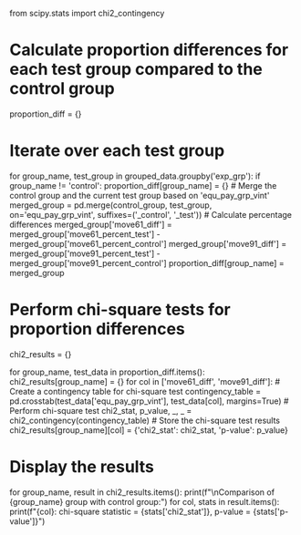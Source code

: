 from scipy.stats import chi2_contingency

# Calculate proportion differences for each test group compared to the control group
proportion_diff = {}

# Iterate over each test group
for group_name, test_group in grouped_data.groupby('exp_grp'):
    if group_name != 'control':
        proportion_diff[group_name] = {}
        # Merge the control group and the current test group based on 'equ_pay_grp_vint'
        merged_group = pd.merge(control_group, test_group, on='equ_pay_grp_vint', suffixes=('_control', '_test'))
        # Calculate percentage differences
        merged_group['move61_diff'] = merged_group['move61_percent_test'] - merged_group['move61_percent_control']
        merged_group['move91_diff'] = merged_group['move91_percent_test'] - merged_group['move91_percent_control']
        proportion_diff[group_name] = merged_group

# Perform chi-square tests for proportion differences
chi2_results = {}

for group_name, test_data in proportion_diff.items():
    chi2_results[group_name] = {}
    for col in ['move61_diff', 'move91_diff']:
        # Create a contingency table for chi-square test
        contingency_table = pd.crosstab(test_data['equ_pay_grp_vint'], test_data[col], margins=True)
        # Perform chi-square test
        chi2_stat, p_value, _, _ = chi2_contingency(contingency_table)
        # Store the chi-square test results
        chi2_results[group_name][col] = {'chi2_stat': chi2_stat, 'p-value': p_value}

# Display the results
for group_name, result in chi2_results.items():
    print(f"\nComparison of {group_name} group with control group:")
    for col, stats in result.items():
        print(f"{col}: chi-square statistic = {stats['chi2_stat']}, p-value = {stats['p-value']}")
